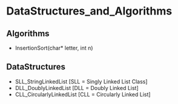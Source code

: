 # DataStructures_and_Algorithms

## Algorithms
- InsertionSort(char* letter, int n)
## DataStructures
- SLL_StringLinkedList [SLL = Singly Linked List Class] 
- DLL_DoublyLinkedList [DLL = Doubly Linked List]
- CLL_CircularlyLinkedList [CLL = Circularly Linked List]
